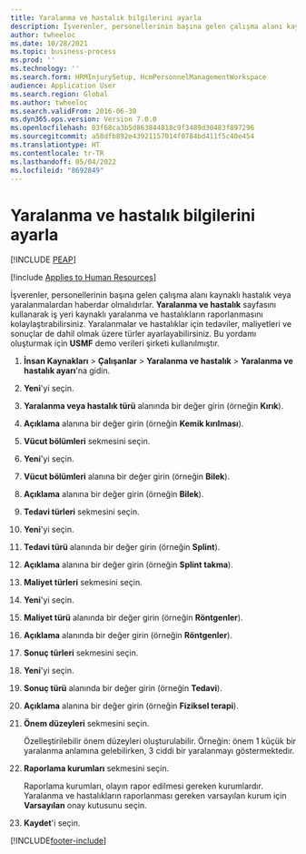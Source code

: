 ```yaml
---
title: Yaralanma ve hastalık bilgilerini ayarla
description: İşverenler, personellerinin başına gelen çalışma alanı kaynaklı hastalık veya yaralanmalardan haberdar olmalıdırlar.
author: twheeloc
ms.date: 10/28/2021
ms.topic: business-process
ms.prod: ''
ms.technology: ''
ms.search.form: HRMInjurySetup, HcmPersonnelManagementWorkspace
audience: Application User
ms.search.region: Global
ms.author: twheeloc
ms.search.validFrom: 2016-06-30
ms.dyn365.ops.version: Version 7.0.0
ms.openlocfilehash: 03f68ca3b5d863844818c9f3489d30483f897296
ms.sourcegitcommit: a58dfb892e43921157014f0784bd411f5c40e454
ms.translationtype: HT
ms.contentlocale: tr-TR
ms.lasthandoff: 05/04/2022
ms.locfileid: "8692849"
---
```

# <a name="set-up-injury-and-illness-information"></a>Yaralanma ve hastalık bilgilerini ayarla


[!INCLUDE [PEAP](../includes/peap-1.md)]

[!include [Applies to Human Resources](../includes/applies-to-hr.md)]



İşverenler, personellerinin başına gelen çalışma alanı kaynaklı hastalık veya yaralanmalardan haberdar olmalıdırlar. **Yaralanma ve hastalık** sayfasını kullanarak iş yeri kaynaklı yaralanma ve hastalıkların raporlanmasını kolaylaştırabilirsiniz. Yaralanmalar ve hastalıklar için tedaviler, maliyetleri ve sonuçlar de dahil olmak üzere türler ayarlayabilirsiniz. Bu yordamı oluşturmak için **USMF** demo verileri şirketi kullanılmıştır.

1. **İnsan Kaynakları** \> **Çalışanlar** \> **Yaralanma ve hastalık** \> **Yaralanma ve hastalık ayarı**'na gidin.
2. **Yeni**'yi seçin.
3. **Yaralanma veya hastalık türü** alanında bir değer girin (örneğin **Kırık**).
4. **Açıklama** alanına bir değer girin (örneğin **Kemik kırılması**).
5. **Vücut bölümleri** sekmesini seçin.
6. **Yeni**'yi seçin.
7. **Vücut bölümleri** alanına bir değer girin (örneğin **Bilek**).
8. **Açıklama** alanına bir değer girin (örneğin **Bilek**).
9. **Tedavi türleri** sekmesini seçin.
10. **Yeni**'yi seçin.
11. **Tedavi türü** alanında bir değer girin (örneğin **Splint**).
12. **Açıklama** alanına bir değer girin (örneğin **Splint takma**).
13. **Maliyet türleri** sekmesini seçin.
14. **Yeni**'yi seçin.
15. **Maliyet türü** alanında bir değer girin (örneğin **Röntgenler**).
16. **Açıklama** alanında bir değer girin (örneğin **Röntgenler**).
17. **Sonuç türleri** sekmesini seçin.
18. **Yeni**'yi seçin.
19. **Sonuç türü** alanında bir değer girin (örneğin **Tedavi**).
20. **Açıklama** alanına bir değer girin (örneğin **Fiziksel terapi**).
21. **Önem düzeyleri** sekmesini seçin.

    Özelleştirilebilir önem düzeyleri oluşturulabilir. Örneğin: önem 1 küçük bir yaralanma anlamına gelebilirken, 3 ciddi bir yaralanmayı göstermektedir.

22. **Raporlama kurumları** sekmesini seçin.

    Raporlama kurumları, olayın rapor edilmesi gereken kurumlardır. Yaralanma ve hastalıkların raporlanması gereken varsayılan kurum için **Varsayılan** onay kutusunu seçin.

23. **Kaydet**'i seçin.



[!INCLUDE[footer-include](../includes/footer-banner.md)]

